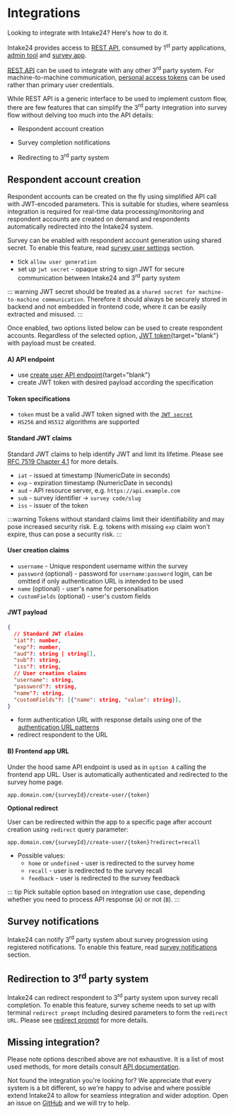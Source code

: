 # Integrations

Looking to integrate with Intake24? Here's how to do it.

Intake24 provides access to [REST API](/api/), consumed by 1<sup>st</sup> party applications, [admin tool](/admin/) and [survey app](/survey/).

[REST API](/api/) can be used to integrate with any other 3<sup>rd</sup> party system. For machine-to-machine communication, [personal access tokens](/admin/user/personal-access-tokens) can be used rather than primary user credentials.

While REST API is a generic interface to be used to implement custom flow, there are few features that can simplify the 3<sup>rd</sup> party integration into survey flow without delving too much into the API details:

- Respondent account creation

- Survey completion notifications

- Redirecting to 3<sup>rd</sup> party system

## Respondent account creation

Respondent accounts can be created on the fly using simplified API call with JWT-encoded parameters. This is suitable for studies, where seamless integration is required for real-time data processing/monitoring and respondent accounts are created on demand and respondents automatically redirected into the Intake24 system.

Survey can be enabled with respondent account generation using shared secret. To enable this feature, read [survey user settings](/admin/surveys/#users-settings) section.

- tick `allow user generation`
- set up `jwt secret` - opaque string to sign JWT for secure communication between Intake24 and 3<sup>rd</sup> party system

::: warning
JWT secret should be treated as a `shared secret for machine-to-machine communication`. Therefore it should always be securely stored in backend and not embedded in frontend code, where it can be easily extracted and misused.
:::

Once enabled, two options listed below can be used to create respondent accounts. Regardless of the selected option, [JWT token](/open-api.html#tag/survey/POST/surveys/{slug}/create-user){target="blank"} with payload must be created.

#### A) API endpoint

- use [create user API endpoint](/open-api.html#tag/survey/POST/surveys/{slug}/create-user){target="blank"}
- create JWT token with desired payload according the specification

#### Token specifications

- `token` must be a valid JWT token signed with the [`JWT secret`](/admin/surveys/#users-settings)
- `HS256` and `HS512` algorithms are supported

#### Standard JWT claims

Standard JWT claims to help identify JWT and limit its lifetime. Please see [RFC 7519 Chapter 4.1](https://datatracker.ietf.org/doc/html/rfc7519#section-4.1) for more details.

- `iat` - issued at timestamp (NumericDate in seconds)
- `exp` - expiration timestamp (NumericDate in seconds)
- `aud` - API resource server, e.g. `https://api.example.com`
- `sub` - survey identifier -> `survey code/slug`
- `iss` - issuer of the token

:::warning
Tokens without standard claims limit their identifiability and may pose increased security risk. E.g. tokens with missing `exp` claim won't expire, thus can pose a security risk.
:::

#### User creation claims

- `username` - Unique respondent username within the survey
- `password` (optional) - password for `username:password` login, can be omitted if only authentication URL is intended to be used
- `name` (optional) - user's name for personalisation
- `customFields` (optional) - user's custom fields

#### JWT payload

```json
{
  // Standard JWT claims
  "iat"?: number,
  "exp"?: number,
  "aud"?: string | string[],
  "sub"?: string,
  "iss"?: string,
  // User creation claims
  "username": string,
  "password"?: string,
  "name"?: string,
  "customFields"?: [{"name": string, "value": string}],
}
```

- form authentication URL with response details using one of the [authentication URL patterns](/admin/surveys/#authentication-urls)
- redirect respondent to the URL

#### B) Frontend app URL

Under the hood same API endpoint is used as in `option A` calling the frontend app URL. User is automatically authenticated and redirected to the survey home page.

```http
app.domain.com/{surveyId}/create-user/{token}
```

**Optional redirect**

User can be redirected within the app to a specific page after account creation using `redirect` query parameter:

```http
app.domain.com/{surveyId}/create-user/{token}?redirect=recall
```

- Possible values:
  - `home` or `undefined` - user is redirected to the survey home
  - `recall` - user is redirected to the survey recall
  - `feedback` - user is redirected to the survey feedback

::: tip
Pick suitable option based on integration use case, depending whether you need to process API response (`A`) or not (`B`).
:::

## Survey notifications

Intake24 can notify 3<sup>rd</sup> party system about survey progression using registered notifications. To enable this feature, read [survey notifications](/admin/surveys/#notifications) section.

## Redirection to 3<sup>rd</sup> party system

Intake24 can redirect respondent to 3<sup>rd</sup> party system upon survey recall completion. To enable this feature, survey scheme needs to set up with terminal `redirect prompt` including desired parameters to form the `redirect URL`. Please see [redirect prompt](/admin/surveys/prompt-types#redirect-prompt) for more details.

## Missing integration?

Please note options described above are not exhaustive. It is a list of most used methods, for more details consult [API documentation](/api/).

Not found the integration you're looking for? We appreciate that every system is a bit different, so we're happy to advise and where possible extend Intake24 to allow for seamless integration and wider adoption. Open an issue on [GitHub](https://github.com/intake24/intake24/issues) and we will try to help.
